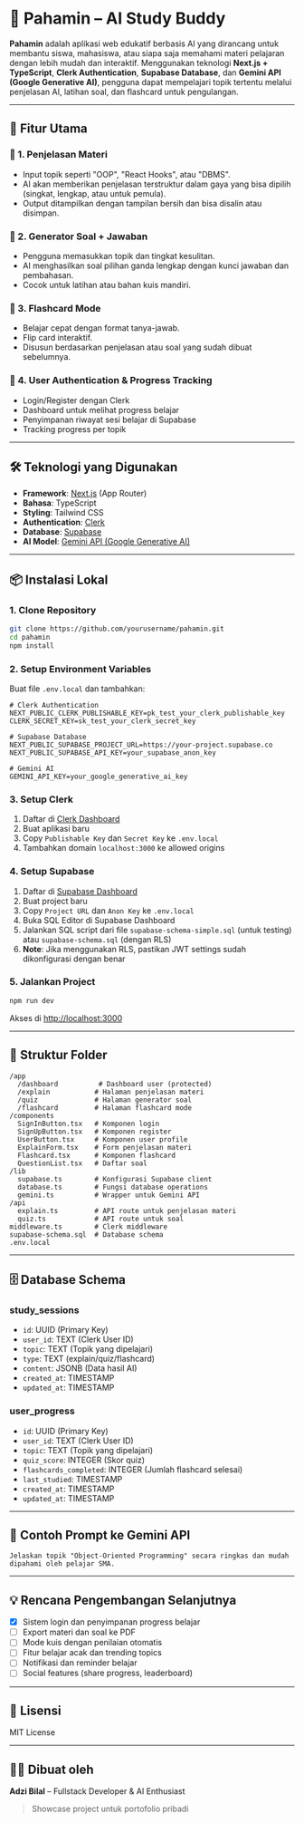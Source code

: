 # 🧠 Pahamin – AI Study Buddy

**Pahamin** adalah aplikasi web edukatif berbasis AI yang dirancang untuk membantu siswa, mahasiswa, atau siapa saja memahami materi pelajaran dengan lebih mudah dan interaktif. Menggunakan teknologi **Next.js + TypeScript**, **Clerk Authentication**, **Supabase Database**, dan **Gemini API (Google Generative AI)**, pengguna dapat mempelajari topik tertentu melalui penjelasan AI, latihan soal, dan flashcard untuk pengulangan.

---

## 🚀 Fitur Utama

### 📘 1. Penjelasan Materi
- Input topik seperti "OOP", "React Hooks", atau "DBMS".
- AI akan memberikan penjelasan terstruktur dalam gaya yang bisa dipilih (singkat, lengkap, atau untuk pemula).
- Output ditampilkan dengan tampilan bersih dan bisa disalin atau disimpan.

### 📝 2. Generator Soal + Jawaban
- Pengguna memasukkan topik dan tingkat kesulitan.
- AI menghasilkan soal pilihan ganda lengkap dengan kunci jawaban dan pembahasan.
- Cocok untuk latihan atau bahan kuis mandiri.

### 🔁 3. Flashcard Mode
- Belajar cepat dengan format tanya-jawab.
- Flip card interaktif.
- Disusun berdasarkan penjelasan atau soal yang sudah dibuat sebelumnya.

### 👤 4. User Authentication & Progress Tracking
- Login/Register dengan Clerk
- Dashboard untuk melihat progress belajar
- Penyimpanan riwayat sesi belajar di Supabase
- Tracking progress per topik

---

## 🛠️ Teknologi yang Digunakan

- **Framework**: [Next.js](https://nextjs.org/) (App Router)
- **Bahasa**: TypeScript
- **Styling**: Tailwind CSS
- **Authentication**: [Clerk](https://clerk.com/)
- **Database**: [Supabase](https://supabase.com/)
- **AI Model**: [Gemini API (Google Generative AI)](https://ai.google.dev/)

---

## 📦 Instalasi Lokal

### 1. Clone Repository
```bash
git clone https://github.com/yourusername/pahamin.git
cd pahamin
npm install
```

### 2. Setup Environment Variables
Buat file `.env.local` dan tambahkan:

```env
# Clerk Authentication
NEXT_PUBLIC_CLERK_PUBLISHABLE_KEY=pk_test_your_clerk_publishable_key
CLERK_SECRET_KEY=sk_test_your_clerk_secret_key

# Supabase Database
NEXT_PUBLIC_SUPABASE_PROJECT_URL=https://your-project.supabase.co
NEXT_PUBLIC_SUPABASE_API_KEY=your_supabase_anon_key

# Gemini AI
GEMINI_API_KEY=your_google_generative_ai_key
```

### 3. Setup Clerk
1. Daftar di [Clerk Dashboard](https://dashboard.clerk.com/)
2. Buat aplikasi baru
3. Copy `Publishable Key` dan `Secret Key` ke `.env.local`
4. Tambahkan domain `localhost:3000` ke allowed origins

### 4. Setup Supabase
1. Daftar di [Supabase Dashboard](https://supabase.com/)
2. Buat project baru
3. Copy `Project URL` dan `Anon Key` ke `.env.local`
4. Buka SQL Editor di Supabase Dashboard
5. Jalankan SQL script dari file `supabase-schema-simple.sql` (untuk testing) atau `supabase-schema.sql` (dengan RLS)
6. **Note**: Jika menggunakan RLS, pastikan JWT settings sudah dikonfigurasi dengan benar

### 5. Jalankan Project
```bash
npm run dev
```

Akses di [http://localhost:3000](http://localhost:3000)

---

## 📁 Struktur Folder

```
/app
  /dashboard          # Dashboard user (protected)
  /explain           # Halaman penjelasan materi
  /quiz              # Halaman generator soal
  /flashcard         # Halaman flashcard mode
/components
  SignInButton.tsx   # Komponen login
  SignUpButton.tsx   # Komponen register
  UserButton.tsx     # Komponen user profile
  ExplainForm.tsx    # Form penjelasan materi
  Flashcard.tsx      # Komponen flashcard
  QuestionList.tsx   # Daftar soal
/lib
  supabase.ts        # Konfigurasi Supabase client
  database.ts        # Fungsi database operations
  gemini.ts          # Wrapper untuk Gemini API
/api
  explain.ts         # API route untuk penjelasan materi
  quiz.ts            # API route untuk soal
middleware.ts        # Clerk middleware
supabase-schema.sql  # Database schema
.env.local
```

---

## 🗄️ Database Schema

### study_sessions
- `id`: UUID (Primary Key)
- `user_id`: TEXT (Clerk User ID)
- `topic`: TEXT (Topik yang dipelajari)
- `type`: TEXT (explain/quiz/flashcard)
- `content`: JSONB (Data hasil AI)
- `created_at`: TIMESTAMP
- `updated_at`: TIMESTAMP

### user_progress
- `id`: UUID (Primary Key)
- `user_id`: TEXT (Clerk User ID)
- `topic`: TEXT (Topik yang dipelajari)
- `quiz_score`: INTEGER (Skor quiz)
- `flashcards_completed`: INTEGER (Jumlah flashcard selesai)
- `last_studied`: TIMESTAMP
- `created_at`: TIMESTAMP
- `updated_at`: TIMESTAMP

---

## 📌 Contoh Prompt ke Gemini API

```text
Jelaskan topik "Object-Oriented Programming" secara ringkas dan mudah dipahami oleh pelajar SMA.
```

---

## 💡 Rencana Pengembangan Selanjutnya

- [x] Sistem login dan penyimpanan progress belajar
- [ ] Export materi dan soal ke PDF
- [ ] Mode kuis dengan penilaian otomatis
- [ ] Fitur belajar acak dan trending topics
- [ ] Notifikasi dan reminder belajar
- [ ] Social features (share progress, leaderboard)

---

## 📃 Lisensi

MIT License

---

## 👨‍💻 Dibuat oleh

**Adzi Bilal** – Fullstack Developer & AI Enthusiast  
> Showcase project untuk portofolio pribadi
